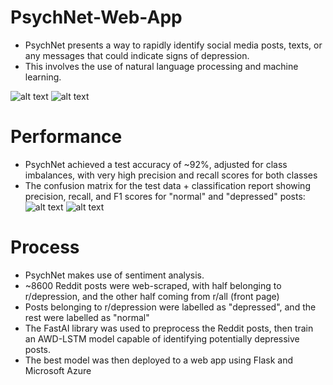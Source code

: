 # PsychNet-Web-App
- PsychNet presents a way to rapidly identify social media posts, texts, or any messages that could indicate signs of depression. 
- This involves the use of natural language processing and machine learning.

![alt text](https://i.imgur.com/kFyuvdN.png)
![alt text](https://i.imgur.com/QChRhKf.png)

# Performance
- PsychNet achieved a test accuracy of ~92%, adjusted for class imbalances, with very high precision and recall scores for both classes
- The confusion matrix for the test data + classification report showing precision, recall, and F1 scores for "normal" and "depressed" posts:
![alt text](https://i.imgur.com/HilNrrd.png)
![alt text](https://i.imgur.com/1uvVHH4.png)

# Process
- PsychNet makes use of sentiment analysis.
- ~8600 Reddit posts were web-scraped, with half belonging to r/depression, and the other half coming from r/all (front page)
- Posts belonging to r/depression were labelled as "depressed", and the rest were labelled as "normal"
- The FastAI library was used to preprocess the Reddit posts, then train an AWD-LSTM model capable of identifying potentially depressive posts.
- The best model was then deployed to a web app using Flask and Microsoft Azure
